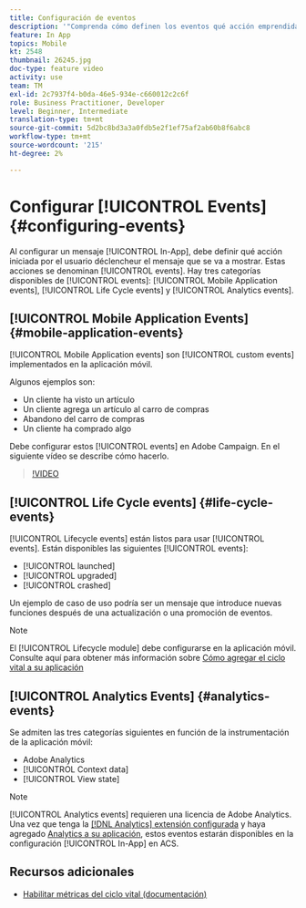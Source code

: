 ```yaml
---
title: Configuración de eventos
description: '"Comprenda cómo definen los eventos qué acción emprendida por el usuario déclencheur que se muestre un mensaje en la aplicación. ”'
feature: In App
topics: Mobile
kt: 2548
thumbnail: 26245.jpg
doc-type: feature video
activity: use
team: TM
exl-id: 2c7937f4-b0da-46e5-934e-c660012c2c6f
role: Business Practitioner, Developer
level: Beginner, Intermediate
translation-type: tm+mt
source-git-commit: 5d2bc8bd3a3a0fdb5e2f1ef75af2ab60b8f6abc8
workflow-type: tm+mt
source-wordcount: '215'
ht-degree: 2%

---
```


# Configurar [!UICONTROL Events] {#configuring-events}

Al configurar un mensaje [!UICONTROL In-App], debe definir qué acción iniciada por el usuario déclencheur el mensaje que se va a mostrar. Estas acciones se denominan [!UICONTROL events]. Hay tres categorías disponibles de [!UICONTROL events]: [!UICONTROL Mobile Application events], [!UICONTROL Life Cycle events] y [!UICONTROL Analytics events].

## [!UICONTROL Mobile Application Events] {#mobile-application-events}

[!UICONTROL Mobile Application events] son  [!UICONTROL custom events] implementados en la aplicación móvil.

Algunos ejemplos son:

* Un cliente ha visto un artículo
* Un cliente agrega un artículo al carro de compras
* Abandono del carro de compras
* Un cliente ha comprado algo

Debe configurar estos [!UICONTROL events] en Adobe Campaign. En el siguiente vídeo se describe cómo hacerlo.

>[!VIDEO](https://video.tv.adobe.com/v/26245?quality=12)

## [!UICONTROL Life Cycle events]  {#life-cycle-events}

[!UICONTROL Lifecycle events] están listos para usar  [!UICONTROL events]. Están disponibles las siguientes [!UICONTROL events]:

* [!UICONTROL launched]
* [!UICONTROL upgraded]
* [!UICONTROL crashed]

Un ejemplo de caso de uso podría ser un mensaje que introduce nuevas funciones después de una actualización o una promoción de eventos.

>[!NOTE]
>
>El [!UICONTROL Lifecycle module] debe configurarse en la aplicación móvil. Consulte aquí para obtener más información sobre [Cómo agregar el ciclo vital a su aplicación](https://aep-sdks.gitbook.io/docs/using-mobile-extensions/mobile-core/lifecycle)

## [!UICONTROL Analytics Events] {#analytics-events}

Se admiten las tres categorías siguientes en función de la instrumentación de la aplicación móvil:

* Adobe Analytics
* [!UICONTROL Context data]
* [!UICONTROL View state]

>[!NOTE]
>
>[!UICONTROL Analytics events] requieren una licencia de Adobe Analytics. Una vez que tenga la [[!DNL Analytics] extensión configurada](https://aep-sdks.gitbook.io/docs/using-mobile-extensions/adobe-analytics#configure-analytics-extension-in-launch) y haya agregado [Analytics a su aplicación](https://aep-sdks.gitbook.io/docs/using-mobile-extensions/adobe-analytics#add-analytics-to-your-app), estos eventos estarán disponibles en la configuración [!UICONTROL In-App] en ACS.

## Recursos adicionales

* [Habilitar métricas del ciclo vital (documentación)](https://aep-sdks.gitbook.io/docs/getting-started/initialize-the-sdk#enable-lifecycle-metrics)
